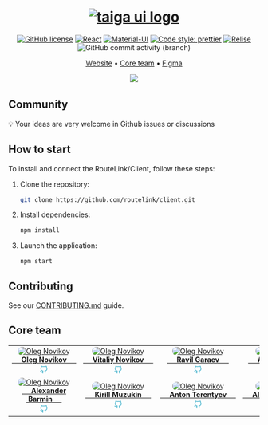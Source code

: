 <div align="center">

# [<img src="src/assets/logo.webp" width="200px" alt="taiga ui logo" width="36px">](https://routelink.ru)
[![GitHub license](https://img.shields.io/badge/license-MIT-blue.svg)](https://github.com/routelink/client/blob/main/LICENSE)
[![React](https://img.shields.io/badge/React-blue)](https://github.com/facebook/react)
[![Material-UI](https://img.shields.io/badge/Material-UI-blue)](https://github.com/mui/material-ui)
[![Code style: prettier](https://img.shields.io/badge/code_style-prettier-ff69b4.svg)](https://github.com/prettier/prettier) 
[![Relise](https://github.com/routelink/client/actions/workflows/release.yaml/badge.svg?branch=main)](https://github.com/routelink/client/releases)
![GitHub commit activity (branch)](https://img.shields.io/github/commit-activity/y/routelink/client)

[Website](https://routelink.ru) • [Core team](#core-team) •
[Figma](https://www.figma.com/file/4m2hjbIAGZACNItC0fKgSY/Routelink_UI?type=design&node-id=0-1&mode=design&t=x6mPJV153xT0tosR-0)

</div>
<div align="center">
    <img src="https://i.postimg.cc/0jzJrtyw/auth-online-video-cutter-com.gif">
</div>

## Community

💡 Your ideas are very welcome in Github issues or discussions
## How to start

To install and connect the RouteLink/Client, follow these steps:

1. Clone the repository:

    ```bash
    git clone https://github.com/routelink/client.git
    ```

2. Install dependencies:

    ```bash
    npm install
    ```

3. Launch the application:

    ```bash
    npm start
    ```
    
## Contributing

See our [CONTRIBUTING.md](https://github.com/routelink/.github/blob/main/CONTRIBUTING.md) guide.

## Core team

<table>
    <tr>
       <td align="center">
            <a href="https://github.com/olegnowikow"
                ><img
                    src="https://github.com/olegnowikow.png?size=200"
                    width="100"
                    style="margin-bottom: -4px; border-radius: 8px;"
                    alt="Oleg Novikov"
                /><br /><b>&nbsp;&nbsp;&nbsp;&nbsp;&nbsp;Oleg&nbsp;Novikov&nbsp;&nbsp;&nbsp;&nbsp;&nbsp;</b></a
            >
            <div style="margin-top: 4px">
                <a href="https://github.com/olegnowikow" title="Github"
                    ><img
                        width="16"
                        src="https://raw.githubusercontent.com/MarsiBarsi/readme-icons/main/github.svg"
                /></a>
            </div>
        </td>
       <td align="center">
            <a href="https://github.com/TheKenkei"
                ><img
                    src="https://github.com/TheKenkei.png?size=200"
                    width="100"
                    style="margin-bottom: -4px; border-radius: 8px;"
                    alt="Oleg Novikov"
                /><br /><b>&nbsp;&nbsp;&nbsp;&nbsp;&nbsp;Vitaliy&nbsp;Novikov&nbsp;&nbsp;&nbsp;&nbsp;&nbsp;</b></a
            >
            <div style="margin-top: 4px">
                <a href="https://github.com/TheKenkei" title="Github"
                    ><img
                        width="16"
                        src="https://raw.githubusercontent.com/MarsiBarsi/readme-icons/main/github.svg"
                /></a>
            </div>
        </td>
       <td align="center">
            <a href="https://github.com/Sableuze"
                ><img
                    src="https://github.com/Sableuze.png?size=200"
                    width="100"
                    style="margin-bottom: -4px; border-radius: 8px;"
                    alt="Oleg Novikov"
                /><br /><b>&nbsp;&nbsp;&nbsp;&nbsp;&nbsp;Ravil&nbsp;Garaev&nbsp;&nbsp;&nbsp;&nbsp;&nbsp;</b></a
            >
            <div style="margin-top: 4px">
                <a href="https://github.com/Sableuze" title="Github"
                    ><img
                        width="16"
                        src="https://raw.githubusercontent.com/MarsiBarsi/readme-icons/main/github.svg"
                /></a>
            </div>
        </td>
       <td align="center">
            <a href="https://github.com/JSFSchaikaai"
                ><img
                    src="https://github.com/JSFSchaikaai.png?size=200"
                    width="100"
                    style="margin-bottom: -4px; border-radius: 8px;"
                    alt="Oleg Novikov"
                    /><br /><b>&nbsp;&nbsp;&nbsp;&nbsp;&nbsp;Andrei&nbsp;Chaika&nbsp;&nbsp;&nbsp;&nbsp;&nbsp;</b></a
            >
            <div style="margin-top: 4px">
                <a href="https://github.com/JSFSchaikaai" title="Github"
                    ><img
                        width="16"
                        src="https://raw.githubusercontent.com/MarsiBarsi/readme-icons/main/github.svg"
                /></a>
            </div>
        </td>
        </tr>
        <tr>
       <td align="center">
            <a href="https://github.com/alexander-barmin"
                ><img
                    src="https://github.com/alexander-barmin.png?size=200"
                    width="100"
                    style="margin-bottom: -4px; border-radius: 8px;"
                    alt="Oleg Novikov"
                /><br /><b>&nbsp;&nbsp;&nbsp;&nbsp;&nbsp;Alexander &nbsp;Barmin&nbsp;&nbsp;&nbsp;&nbsp;&nbsp;</b></a
            >
            <div style="margin-top: 4px">
                <a href="https://github.com/alexander-barmin" title="Github"
                    ><img
                        width="16"
                        src="https://raw.githubusercontent.com/MarsiBarsi/readme-icons/main/github.svg"
                /></a>
            </div>
        </td>
       <td align="center">
            <a href="https://github.com/kirill-k939"
                ><img
                    src="https://github.com/kirill-k939.png?size=200"
                    width="100"
                    style="margin-bottom: -4px; border-radius: 8px;"
                    alt="Oleg Novikov"
                /><br /><b>&nbsp;&nbsp;&nbsp;&nbsp;&nbsp;Kirill&nbsp;Muzukin&nbsp;&nbsp;&nbsp;&nbsp;&nbsp;</b></a
            >
            <div style="margin-top: 4px">
                <a href="https://github.com/kirill-k939" title="Github"
                    ><img
                        width="16"
                        src="https://raw.githubusercontent.com/MarsiBarsi/readme-icons/main/github.svg"
                /></a>
            </div>
        </td>
       <td align="center">
            <a href="https://github.com/SaintCAF"
                ><img
                    src="https://github.com/SaintCAF.png?size=200"
                    width="100"
                    style="margin-bottom: -4px; border-radius: 8px;"
                    alt="Oleg Novikov"
                /><br /><b>&nbsp;&nbsp;&nbsp;&nbsp;&nbsp;Anton&nbsp;Terentyev&nbsp;&nbsp;&nbsp;&nbsp;&nbsp;</b></a
            >
            <div style="margin-top: 4px">
                <a href="https://github.com/SaintCAF" title="Github"
                    ><img
                        width="16"
                        src="https://raw.githubusercontent.com/MarsiBarsi/readme-icons/main/github.svg"
                /></a>
            </div>
        </td>
       <td align="center">
            <a href="https://github.com/alextsiklis"
                ><img
                    src="https://github.com/alextsiklis.png?size=200"
                    width="100"
                    style="margin-bottom: -4px; border-radius: 8px;"
                    alt="Oleg Novikov"
                /><br /><b>&nbsp;&nbsp;&nbsp;&nbsp;&nbsp;Alexander&nbsp;Tsiklis&nbsp;&nbsp;&nbsp;&nbsp;&nbsp;</b></a
            >
            <div style="margin-top: 4px">
                <a href="https://github.com/alextsiklis" title="Github"
                    ><img
                        width="16"
                        src="https://raw.githubusercontent.com/MarsiBarsi/readme-icons/main/github.svg"
                /></a>
            </div>
        </td>
    </tr>
</table>
